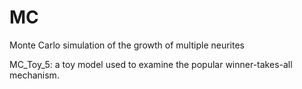 # MC
Monte Carlo simulation of the growth of multiple neurites

MC_Toy_5: a toy model used to examine the popular winner-takes-all mechanism.
